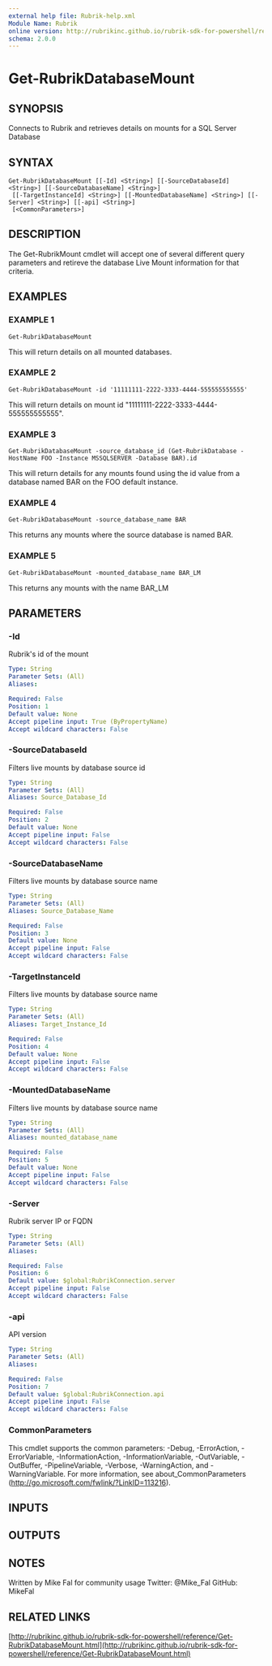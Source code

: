 ```yaml
---
external help file: Rubrik-help.xml
Module Name: Rubrik
online version: http://rubrikinc.github.io/rubrik-sdk-for-powershell/reference/Get-RubrikDatabaseMount.html
schema: 2.0.0
---
```


# Get-RubrikDatabaseMount

## SYNOPSIS
Connects to Rubrik and retrieves details on mounts for a SQL Server Database

## SYNTAX

```
Get-RubrikDatabaseMount [[-Id] <String>] [[-SourceDatabaseId] <String>] [[-SourceDatabaseName] <String>]
 [[-TargetInstanceId] <String>] [[-MountedDatabaseName] <String>] [[-Server] <String>] [[-api] <String>]
 [<CommonParameters>]
```

## DESCRIPTION
The Get-RubrikMount cmdlet will accept one of several different query parameters
and retireve the database Live Mount information for that criteria.

## EXAMPLES

### EXAMPLE 1
```
Get-RubrikDatabaseMount
```

This will return details on all mounted databases.

### EXAMPLE 2
```
Get-RubrikDatabaseMount -id '11111111-2222-3333-4444-555555555555'
```

This will return details on mount id "11111111-2222-3333-4444-555555555555".

### EXAMPLE 3
```
Get-RubrikDatabaseMount -source_database_id (Get-RubrikDatabase -HostName FOO -Instance MSSQLSERVER -Database BAR).id
```

This will return details for any mounts found using the id value from a database named BAR on the FOO default instance.

### EXAMPLE 4
```
Get-RubrikDatabaseMount -source_database_name BAR
```

This returns any mounts where the source database is named BAR.

### EXAMPLE 5
```
Get-RubrikDatabaseMount -mounted_database_name BAR_LM
```

This returns any mounts with the name BAR_LM

## PARAMETERS

### -Id
Rubrik's id of the mount

```yaml
Type: String
Parameter Sets: (All)
Aliases:

Required: False
Position: 1
Default value: None
Accept pipeline input: True (ByPropertyName)
Accept wildcard characters: False
```

### -SourceDatabaseId
Filters live mounts by database source id

```yaml
Type: String
Parameter Sets: (All)
Aliases: Source_Database_Id

Required: False
Position: 2
Default value: None
Accept pipeline input: False
Accept wildcard characters: False
```

### -SourceDatabaseName
Filters live mounts by database source name

```yaml
Type: String
Parameter Sets: (All)
Aliases: Source_Database_Name

Required: False
Position: 3
Default value: None
Accept pipeline input: False
Accept wildcard characters: False
```

### -TargetInstanceId
Filters live mounts by database source name

```yaml
Type: String
Parameter Sets: (All)
Aliases: Target_Instance_Id

Required: False
Position: 4
Default value: None
Accept pipeline input: False
Accept wildcard characters: False
```

### -MountedDatabaseName
Filters live mounts by database source name

```yaml
Type: String
Parameter Sets: (All)
Aliases: mounted_database_name

Required: False
Position: 5
Default value: None
Accept pipeline input: False
Accept wildcard characters: False
```

### -Server
Rubrik server IP or FQDN

```yaml
Type: String
Parameter Sets: (All)
Aliases:

Required: False
Position: 6
Default value: $global:RubrikConnection.server
Accept pipeline input: False
Accept wildcard characters: False
```

### -api
API version

```yaml
Type: String
Parameter Sets: (All)
Aliases:

Required: False
Position: 7
Default value: $global:RubrikConnection.api
Accept pipeline input: False
Accept wildcard characters: False
```

### CommonParameters
This cmdlet supports the common parameters: -Debug, -ErrorAction, -ErrorVariable, -InformationAction, -InformationVariable, -OutVariable, -OutBuffer, -PipelineVariable, -Verbose, -WarningAction, and -WarningVariable.
For more information, see about_CommonParameters (http://go.microsoft.com/fwlink/?LinkID=113216).

## INPUTS

## OUTPUTS

## NOTES
Written by Mike Fal for community usage
Twitter: @Mike_Fal
GitHub: MikeFal

## RELATED LINKS

[http://rubrikinc.github.io/rubrik-sdk-for-powershell/reference/Get-RubrikDatabaseMount.html](http://rubrikinc.github.io/rubrik-sdk-for-powershell/reference/Get-RubrikDatabaseMount.html)

